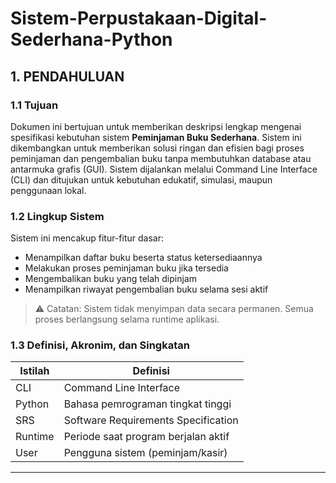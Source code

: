 # Sistem-Perpustakaan-Digital-Sederhana-Python

## 1. PENDAHULUAN


### 1.1 Tujuan
Dokumen ini bertujuan untuk memberikan deskripsi lengkap mengenai spesifikasi kebutuhan sistem **Peminjaman Buku Sederhana**. Sistem ini dikembangkan untuk memberikan solusi ringan dan efisien bagi proses peminjaman dan pengembalian buku tanpa membutuhkan database atau antarmuka grafis (GUI). Sistem dijalankan melalui Command Line Interface (CLI) dan ditujukan untuk kebutuhan edukatif, simulasi, maupun penggunaan lokal.


### 1.2 Lingkup Sistem
Sistem ini mencakup fitur-fitur dasar:
- Menampilkan daftar buku beserta status ketersediaannya
- Melakukan proses peminjaman buku jika tersedia
- Mengembalikan buku yang telah dipinjam
- Menampilkan riwayat pengembalian buku selama sesi aktif


> ⚠️ Catatan: Sistem tidak menyimpan data secara permanen. Semua proses berlangsung selama runtime aplikasi.


### 1.3 Definisi, Akronim, dan Singkatan


| Istilah  | Definisi                                      |
|----------|-----------------------------------------------|
| CLI      | Command Line Interface                        |
| Python   | Bahasa pemrograman tingkat tinggi             |
| SRS      | Software Requirements Specification           |
| Runtime  | Periode saat program berjalan aktif           |
| User     | Pengguna sistem (peminjam/kasir)              |


---
